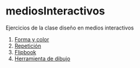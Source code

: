 # mediosInteractivos
Ejercicios de la clase diseño en medios interactivos
1. [Forma y color](https://diazdavidd.github.io/mediosInteractivos/01/)
2. [Repetición](https://diazdavidd.github.io/mediosInteractivos/02/)
3. [Flipbook](https://diazdavidd.github.io/mediosInteractivos/03/)
4. [Herramienta de dibujo](https://diazdavidd.github.io/mediosInteractivos/04/)

